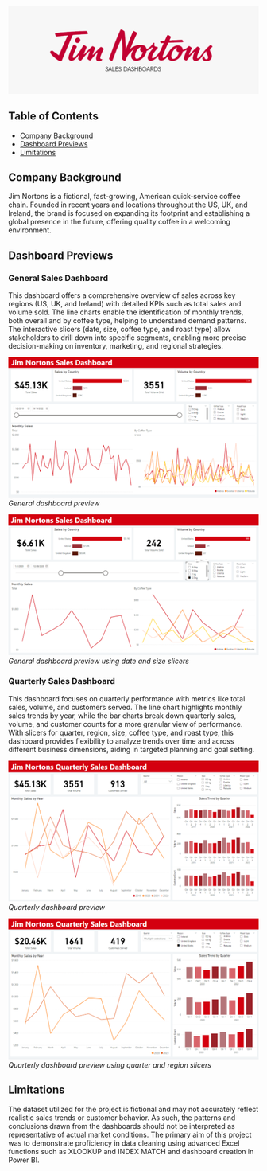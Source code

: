 ![Banner](assets/jim_nortons_banner.png)
## Table of Contents
- [Company Background](#company-background)
- [Dashboard Previews](#dashboard-previews)
- [Limitations](#limitations)

## Company Background 
Jim Nortons is a fictional, fast-growing, American quick-service coffee chain. Founded in recent years and locations throughout the US, UK, and Ireland, the brand is focused on expanding its footprint and establishing a global presence in the future, offering quality coffee in a welcoming environment.
 
## Dashboard Previews
### General Sales Dashboard
This dashboard offers a comprehensive overview of sales across key regions (US, UK, and Ireland) with detailed KPIs such as total sales and volume sold. The line charts enable the identification of monthly trends, both overall and by coffee type, helping to understand demand patterns. The interactive slicers (date, size, coffee type, and roast type) allow stakeholders to drill down into specific segments, enabling more precise decision-making on inventory, marketing, and regional strategies.

![general-dash-1](assets/general_dash_1.png)
*General dashboard preview*

![general-dash-2](assets/general_dash_2.png)
*General dashboard preview using date and size slicers*

### Quarterly Sales Dashboard
This dashboard focuses on quarterly performance with metrics like total sales, volume, and customers served. The line chart highlights monthly sales trends by year, while the bar charts break down quarterly sales, volume, and customer counts for a more granular view of performance. With slicers for quarter, region, size, coffee type, and roast type, this dashboard provides flexibility to analyze trends over time and across different business dimensions, aiding in targeted planning and goal setting.

![qtr-dash-1](assets/qtr_dash_1.png)
*Quarterly dashboard preview*

![qtr-dash-2](assets/qtr_dash_2.png)
*Quarterly dashboard preview using quarter and region slicers*

## Limitations
The dataset utilized for the project is fictional and may not accurately reflect realistic sales trends or customer behavior. As such, the patterns and conclusions drawn from the dashboards should not be interpreted as representative of actual market conditions. The primary aim of this project was to demonstrate proficiency in data cleaning using advanced Excel functions such as XLOOKUP and INDEX MATCH and dashboard creation in Power BI.
